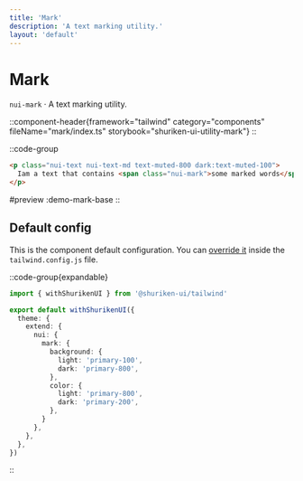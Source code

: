 ```yaml
---
title: 'Mark'
description: 'A text marking utility.'
layout: 'default'
---
```


# Mark

`nui-mark` · A text marking utility.

::component-header{framework="tailwind" category="components" fileName="mark/index.ts" storybook="shuriken-ui-utility-mark"}
::

::code-group

```html [demo-mark-base.html]
<p class="nui-text nui-text-md text-muted-800 dark:text-muted-100">
  Iam a text that contains <span class="nui-mark">some marked words</span> inside.
</p>
```

#preview
:demo-mark-base
::

## Default config

This is the component default configuration. You can [override it](/docs/tailwind/theming/configuration) inside the `tailwind.config.js` file.

::code-group{expandable}

```ts [tailwind.config.ts]
import { withShurikenUI } from '@shuriken-ui/tailwind'

export default withShurikenUI({
  theme: {
    extend: {
      nui: {
        mark: {
          background: {
            light: 'primary-100',
            dark: 'primary-800',
          },
          color: {
            light: 'primary-800',
            dark: 'primary-200',
          },
        }
      },
    },
  },
})
```
::